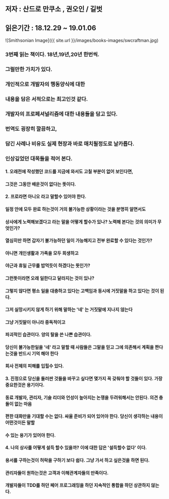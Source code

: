 ## 저자 : 산드로 만쿠소 , 권오인 / 길벗

## 읽은기간 : 18.12.29 ~ 19.01.06

![Smithsonian Image]({{ site.url }}/images/books-images/swcraftman.jpg)

### 3번째 읽는 책이다. 18년,19년,20년 한번씩.

### 그럴만한 가치가 있다.

### 개인적으로 개발자의 행동양식에 대한

### 내용을 담은 서적으로는 최고인것 같다.

### 개발자의 프로페셔널리즘에 대한 내용들을 담고 있다.

### 번역도 굉장히 깔끔하고,

### 담긴 사례나 비유도 실제 현장과 바로 매치될정도로 날카롭다.

### 인상깊었던 대목들을 적어 본다.

#### 1. 오래전에 작성했던 코드를 지금에 와서도 고칠 부분이 없어 보인다면,

#### 그것은 그동안 배운것이 없다는 뜻이다.

#### 2. 프로라면 아니오 라고 말할수 있어야 한다.

#### 일정 안에 모두 완료 하는것이 거의 불가능한 상황이라는 것을 분명히 알면서도

#### 상사에게 노력해보겠다고 라는 말을 어떻게 할수가 있나? 노력해 본다는 것의 의미가 무엇인가?

#### 열심히만 하면 갑자기 불가능하던 일이 가능해지고 전부 완료할 수 있다는 것인가?

#### 아니면 개인생활과 가족을 모두 희생하고

#### 야근과 휴일 근무를 밥먹듯이 하겠다는 뜻인가?

#### 그런뜻이라면 오래 일한다고 달라지는 것이 있나?

#### 그렇지 않다면 평소 일을 대충하고 있다는 고백임과 동시에 거짓말을 하고 있다는 것이 된다.

#### 그저 실망시키지 않게 하기 위해 말하는 '네' 는 거짓말에 지나지 않는다

#### 그냥 거짓말이 아니라 중독적이고

#### 파괴적인 습관이다. 양의 탈을 쓴 나쁜 습관이다.

#### 당신이 불가능한일을 '네' 라고 말할 때 사람들은 그말을 믿고 그에 의존해서 계획을 짠다는것을 반드시 기억 해야 한다

#### 회사 전체의 피해를 입힐수 있다.

#### 3. 진정으로 당신을 둘러싼 것들을 바꾸고 싶다면 몇가지 꼭 갖춰야 할 것들이 있다. 가장 중요한것은 용기이다.

#### 동료 개발자, 관리자, 기술 리더와 언성이 높아지는 논쟁을 두려워해서는 안된다. 의견 충돌이 없는 마음

#### 편한 대화만을 기대할 수는 없다. 싸울 준비가 되어 있어야 한다. 당신이 생각하는 내용이 어떤것이든 말할

#### 수 있는 용기가 있어야 한다.

#### 4. 나의 상사를 어떻게 설득 할수 있을까? 이에 대한 답은 '설득할수 없다' 이다.

#### 용서를 구하는것이 허락을 구하기 보다 쉽다. 그냥 가서 하고 싶은것을 하면 된다.

#### 관리자들이 원하는것은 고객과 이해관계자들의 만족이다.

#### 개발자들이 TDD를 하던 페어 프로그래밍을 하던 지속적인 통합을 하던 상관하지 않는다.

